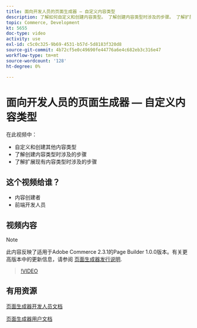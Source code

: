 ```yaml
---
title: 面向开发人员的页面生成器 — 自定义内容类型
description: 了解如何自定义和创建内容类型。 了解创建内容类型时涉及的步​骤。 了解扩展现有内容类型时涉及的步骤。
topic: Commerce, Development
kt: 5655
doc-type: video
activity: use
exl-id: c5c0c325-9b69-4531-b57d-5d8183f320d8
source-git-commit: 4b72cf5e0c49690fe44776a6e4c682eb3c316e47
workflow-type: tm+mt
source-wordcount: '128'
ht-degree: 0%

---
```


# 面向开发人员的页面生成器 — 自定义内容类型

在此视频中：

- 自定义和创建其他内容类型
- 了解创建内容类型时涉及的步&#x200B;骤
- 了解扩展现有内容类型时涉及的步骤

## 这个视频给谁？

- 内容创建者
- 前端开发人员

## 视频内容

>[!NOTE]
>
>此内容反映了适用于Adobe Commerce 2.3.1的Page Builder 1.0.0版本。有关更高版本中的更新信息，请参阅 [页面生成器发行说明](https://devdocs.magento.com/page-builder/docs/release-notes.html).

>[!VIDEO](https://video.tv.adobe.com/v/35714?quality=12&learn=on)

## 有用资源

[页面生成器开发人员文档](https://devdocs.magento.com/page-builder/docs/index.html)

[页面生成器用户文档](https://docs.magento.com/user-guide/cms/page-builder.html)
